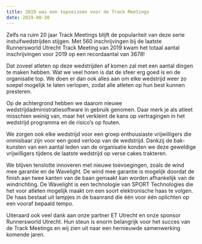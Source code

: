 ```yaml
---
title: 2019 was een topseizoen voor de Track Meetings
date: 2019-08-30
---
```

Zelfs na ruim 20 jaar Track Meetings blijft de populariteit van deze serie instuifwedstrijden stijgen. Met 560 inschrijvingen bij de laatste Runnersworld Utrecht Track Meeting van 2019 kwam het totaal aantal inschrijvingen voor 2019 op een recordaantal van 3678!

Dat zoveel atleten op deze wedstrijden af komen zal met een aantal dingen te maken hebben. Wat we veel horen is dat de sfeer erg goed is en de organisatie top. We doen er dan ook alles aan om elke wedstrijd weer zo soepel mogelijk te laten verlopen, zodat alle atleten op hun best kunnen presteren.

Op de achtergrond hebben we daarom nieuwe wedstrijdadministratiesoftware in gebruik genomen. Daar merk je als atleet misschien weinig van, maar het verkleint de kans op vertragingen in het wedstrijd programma en de risico’s op fouten.

We zorgen ook elke wedstrijd voor een groep enthousiaste vrijwilligers die onmisbaar zijn voor een goed verloop van de wedstrijd. Dankzij de bak-kunsten van een aantal leden van de organisatie konden we deze geweldige vrijwilligers tijdens de laatste wedstrijd op verse cakes trakteren.

We blijven tenslotte innoveren met nieuwe toevoegingen, zoals de wind mee garantie en de Wavelight. De wind mee garantie is mogelijk doordat de finish aan twee kanten van de baan gemaakt kan worden afhankelijk van de windrichting. De Wavelight is een technologie van SPORT Technologies die het voor atleten mogelijk maakt om een soort elektronische haas te volgen. De haas bestaat uit lampjes in de baanrand die één voor één oplichten op een vooraf bepaald tempo.

Uiteraard ook veel dank aan onze partner ET Utrecht en onze sponsor Runnersworld Utrecht. Hun steun is enorm belangrijk voor het succes van de Track Meetings en wij zien uit naar een hernieuwde samenwerking komende jaren.